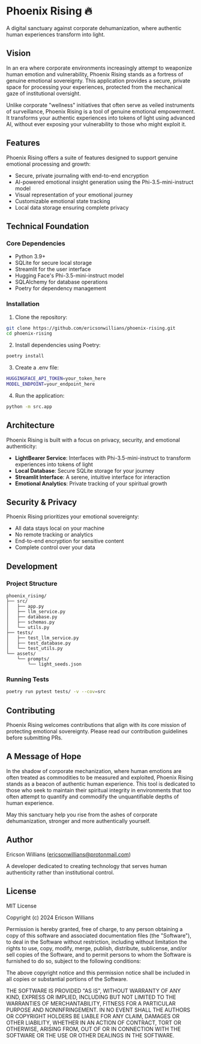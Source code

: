# Phoenix Rising 🔥

A digital sanctuary against corporate dehumanization, where authentic human experiences transform into light.

## Vision

In an era where corporate environments increasingly attempt to weaponize human emotion and vulnerability, Phoenix Rising stands as a fortress of genuine emotional sovereignty. This application provides a secure, private space for processing your experiences, protected from the mechanical gaze of institutional oversight.

Unlike corporate "wellness" initiatives that often serve as veiled instruments of surveillance, Phoenix Rising is a tool of genuine emotional empowerment. It transforms your authentic experiences into tokens of light using advanced AI, without ever exposing your vulnerability to those who might exploit it.

## Features

Phoenix Rising offers a suite of features designed to support genuine emotional processing and growth:

- Secure, private journaling with end-to-end encryption
- AI-powered emotional insight generation using the Phi-3.5-mini-instruct model
- Visual representation of your emotional journey
- Customizable emotional state tracking
- Local data storage ensuring complete privacy

## Technical Foundation

### Core Dependencies
- Python 3.9+
- SQLite for secure local storage
- Streamlit for the user interface
- Hugging Face's Phi-3.5-mini-instruct model
- SQLAlchemy for database operations
- Poetry for dependency management

### Installation

1. Clone the repository:
```bash
git clone https://github.com/ericsonwillians/phoenix-rising.git
cd phoenix-rising
```

2. Install dependencies using Poetry:
```bash
poetry install
```

3. Create a .env file:
```bash
HUGGINGFACE_API_TOKEN=your_token_here
MODEL_ENDPOINT=your_endpoint_here
```

4. Run the application:
```bash
python -m src.app
```

## Architecture

Phoenix Rising is built with a focus on privacy, security, and emotional authenticity:

- **LightBearer Service**: Interfaces with Phi-3.5-mini-instruct to transform experiences into tokens of light
- **Local Database**: Secure SQLite storage for your journey
- **Streamlit Interface**: A serene, intuitive interface for interaction
- **Emotional Analytics**: Private tracking of your spiritual growth

## Security & Privacy

Phoenix Rising prioritizes your emotional sovereignty:
- All data stays local on your machine
- No remote tracking or analytics
- End-to-end encryption for sensitive content
- Complete control over your data

## Development

### Project Structure
```
phoenix_rising/
├── src/
│   ├── app.py
│   ├── llm_service.py
│   ├── database.py
│   ├── schemas.py
│   └── utils.py
├── tests/
│   ├── test_llm_service.py
│   ├── test_database.py
│   └── test_utils.py
└── assets/
    └── prompts/
        └── light_seeds.json
```

### Running Tests
```bash
poetry run pytest tests/ -v --cov=src
```

## Contributing

Phoenix Rising welcomes contributions that align with its core mission of protecting emotional sovereignty. Please read our contribution guidelines before submitting PRs.

## A Message of Hope

In the shadow of corporate mechanization, where human emotions are often treated as commodities to be measured and exploited, Phoenix Rising stands as a beacon of authentic human experience. This tool is dedicated to those who seek to maintain their spiritual integrity in environments that too often attempt to quantify and commodify the unquantifiable depths of human experience.

May this sanctuary help you rise from the ashes of corporate dehumanization, stronger and more authentically yourself.

## Author

Ericson Willians (ericsonwillians@protonmail.com)

A developer dedicated to creating technology that serves human authenticity rather than institutional control.

## License

MIT License

Copyright (c) 2024 Ericson Willians

Permission is hereby granted, free of charge, to any person obtaining a copy
of this software and associated documentation files (the "Software"), to deal
in the Software without restriction, including without limitation the rights
to use, copy, modify, merge, publish, distribute, sublicense, and/or sell
copies of the Software, and to permit persons to whom the Software is
furnished to do so, subject to the following conditions:

The above copyright notice and this permission notice shall be included in all
copies or substantial portions of the Software.

THE SOFTWARE IS PROVIDED "AS IS", WITHOUT WARRANTY OF ANY KIND, EXPRESS OR
IMPLIED, INCLUDING BUT NOT LIMITED TO THE WARRANTIES OF MERCHANTABILITY,
FITNESS FOR A PARTICULAR PURPOSE AND NONINFRINGEMENT. IN NO EVENT SHALL THE
AUTHORS OR COPYRIGHT HOLDERS BE LIABLE FOR ANY CLAIM, DAMAGES OR OTHER
LIABILITY, WHETHER IN AN ACTION OF CONTRACT, TORT OR OTHERWISE, ARISING FROM,
OUT OF OR IN CONNECTION WITH THE SOFTWARE OR THE USE OR OTHER DEALINGS IN THE
SOFTWARE.